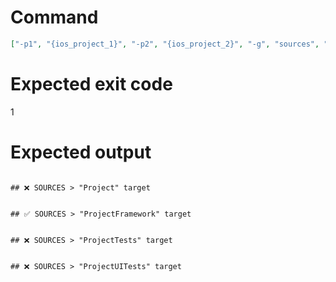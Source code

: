 # Command
```json
["-p1", "{ios_project_1}", "-p2", "{ios_project_2}", "-g", "sources", "-f", "markdown"]
```

# Expected exit code
1

# Expected output
```

## ❌ SOURCES > "Project" target


## ✅ SOURCES > "ProjectFramework" target


## ❌ SOURCES > "ProjectTests" target


## ❌ SOURCES > "ProjectUITests" target



```
